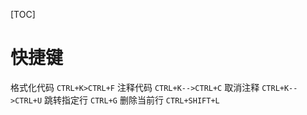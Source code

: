 [TOC]
# 快捷键

格式化代码 `CTRL+K>CTRL+F`
注释代码 `CTRL+K-->CTRL+C`
取消注释 `CTRL+K-->CTRL+U`
跳转指定行 `CTRL+G`
删除当前行 `CTRL+SHIFT+L`